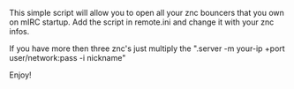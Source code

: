 This simple script will allow you to open all your znc bouncers that you own on mIRC startup.
Add the script in remote.ini and change it with your znc infos.

If you have more then three znc's just multiply the ".server -m your-ip +port user/network:pass -i nickname"

Enjoy!
